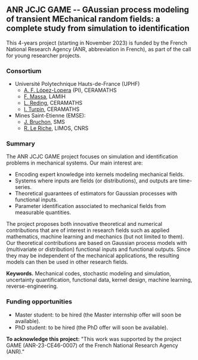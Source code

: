 ## ANR JCJC GAME -- GAussian process modeling of transient MEchanical random fields: a complete study from simulation to identification

This 4-years project (starting in November 2023) is funded by the French National Research Agency (ANR, abbreviation in French), as part of the call for young researcher projects. 

### Consortium
- Université Polytechnique Hauts-de-France (UPHF)
     + [A. F. López-Lopera](https://anfelopera.github.io/) (PI), CERAMATHS
     + [F. Massa](https://www.uphf.fr/lamih/en/membres/massa_franck), LAMIH
     + [L. Reding](https://www.uphf.fr/ceramaths/membres/reding_lucas), CERAMATHS
     + [I. Turpin](https://www.uphf.fr/ceramaths/en/membres/massa_turpin_isabelle), CERAMATHS
- Mines Saint-Etienne (EMSE): 
     + [J. Bruchon](https://www.emse.fr/~bruchon/index_english.html), SMS
     + [R. Le Riche](https://www.emse.fr/~leriche/), LIMOS, CNRS

### Summary
The ANR JCJC GAME project focuses on simulation and identification problems in mechanical systems. Our main interest are:
- Encoding expert knowledge into kernels modeling mechanical fields.
- Systems where inputs are fields (or distributions), and outputs are time-series.
- Theoretical guarantees of estimators for Gaussian processes with functional inputs.
- Parameter identification associated to mechanical fields from measurable quantities. 

The project proposes both innovative theoretical and numerical contributions that are of interest in research fields such as applied mathematics, machine learning and mechanics (but not limited to them). Our theoretical contributions are based on Gaussian process models with (multivariate or distribution) functional inputs and functional outputs. Since they may be independent of the mechanical applications, the resulting models can then be used in other research fields.
		
**Keywords.** Mechanical codes, stochastic modeling and simulation, uncertainty quantification, functional data, kernel design, machine learning, reverse-engineering.

### Funding opportunities
- Master student: to be hired (the Master internship offer will soon be available).
- PhD student: to be hired (the PhD offer will soon be available).

**To acknowledge this project:** "This work was supported by the project GAME (ANR-23-CE46-0007) of the French National Research Agency (ANR)."
